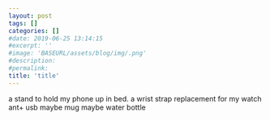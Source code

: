 ```yaml
---
layout: post
tags: []
categories: []
#date: 2019-06-25 13:14:15
#excerpt: ''
#image: 'BASEURL/assets/blog/img/.png'
#description:
#permalink:
title: 'title'
---
```



a stand to hold my phone up in bed.
a wrist strap replacement for my watch
ant+ usb
maybe mug
maybe water bottle
